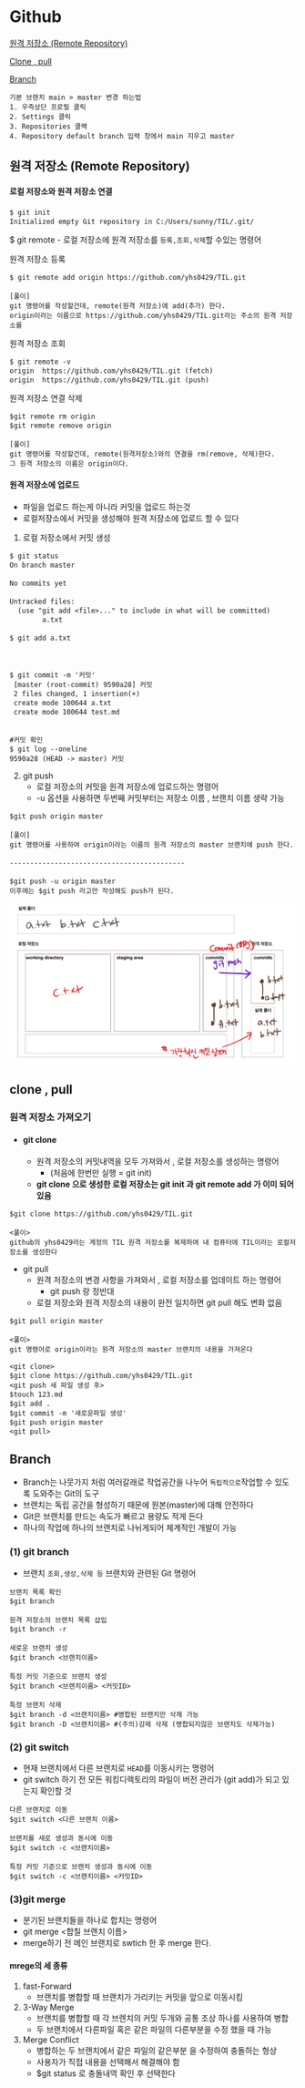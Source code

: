 # Github

[원격 저장소 (Remote Repository)](#원격-저장소-remote-repository)

[Clone , pull](#clone--pull)

[Branch](#branch)

```
기본 브랜치 main > master 변경 하는법
1. 우측상단 프로필 클릭
2. Settings 클릭
3. Repositories 클랙
4. Repository default branch 입력 창에서 main 지우고 master
```

## 원격 저장소 (Remote Repository)

#### 로컬 저장소와 원격 저장소 연결

```
$ git init
Initialized empty Git repository in C:/Users/sunny/TIL/.git/
```

$ git remote - 로컬 저장소에 원격 저장소를 `등록,조회,삭제`할 수있는 명령어

원격 저장소 등록

```
$ git remote add origin https://github.com/yhs0429/TIL.git

[풀이]
git 명령어를 작성할건데, remote(원격 저장소)에 add(추가) 한다.
origin이라는 이름으로 https://github.com/yhs0429/TIL.git라는 주소의 원격 저장소를
```

원격 저장소 조회

```
$ git remote -v
origin  https://github.com/yhs0429/TIL.git (fetch)
origin  https://github.com/yhs0429/TIL.git (push)
```

원격 저장소 연결 삭제

```
$git remote rm origin
$git remote remove origin

[풀이]
git 명령어를 작성할건데, remote(원격저장소)와의 연결을 rm(remove, 삭제)한다.
그 원격 저장소의 이름은 origin이다.
```

#### 원격 저장소에 업로드

- 파일을 업로드 하는게 아니라 커밋을 업로드 하는것
- 로컬저장소에서 커밋을 생성해야 원격 저장소에 업로드 할 수 있다

1. 로컬 저장소에서 커밋 생성

```
$ git status
On branch master

No commits yet

Untracked files:
  (use "git add <file>..." to include in what will be committed)
        a.txt

$ git add a.txt



$ git commit -m '커밋'
 [master (root-commit) 9590a28] 커밋
 2 files changed, 1 insertion(+)
 create mode 100644 a.txt
 create mode 100644 test.md


#커밋 확인
$ git log --oneline
9590a28 (HEAD -> master) 커밋
```

2. git push
   - 로컬 저장소의 커밋을 원격 저장소에 업로드하는 명령어
   - -u 옵션을 사용하면 두번째 커밋부터는 저장소 이름 , 브랜치 이름 생략 가능

```
$git push origin master

[풀이]
git 명령어를 사용하여 origin이라는 이름의 원격 저장소의 master 브랜치에 push 한다.

-------------------------------------------

$git push -u origin master
이후에는 $git push 라고만 작성해도 push가 된다.
```

![git push](https://github.com/yhs0429/TIL/blob/master/png/git%20push.png)

## clone , pull

### 원격 저장소 가져오기

- #### git clone

  - 원격 저장소의 커밋내역을 모두 가져와서 , 로컬 저장소를 생성하는 명령어
    - (처음에 한번만 실행 = git init)
  - **git clone 으로 생성한 로컬 저장소는 git init 과 git remote add 가 이미 되어있음**

```
$git clone https://github.com/yhs0429/TIL.git

<풀이>
github의 yhs0429라는 계정의 TIL 원격 저장소를 복제하여 내 컴퓨터에 TIL이라는 로컬저장소를 생성한다
```

- git pull
  - 원격 저장소의 변경 사항을 가져와서 , 로컬 저장소를 업데이트 하는 명령어
    - git push 랑 정반대
  - 로컬 저장소와 원격 저장소의 내용이 완전 일치하면 git pull 해도 변화 없음

```
$git pull origin master

<풀이>
git 명령어로 origin이라는 원격 저장소의 master 브랜치의 내용을 가져온다
```

```
<git clone>
$git clone https://github.com/yhs0429/TIL.git
<git push 새 파일 생성 후>
$touch 123.md
$git add .
$git commit -m '새로운파일 생성'
$git push origin master
<git pull>
```

## Branch

- Branch는 나뭇가지 처럼 여러갈래로 작업공간을 나누어 `독립적으로`작업할 수 있도록 도와주는 Git의 도구
- 브랜치는 독립 공간을 형성하기 때문에 원본(master)에 대해 안전하다
- Git은 브랜치를 만드는 속도가 빠르고 용량도 적게 든다
- 하나의 작업에 하나의 브랜치로 나뉘게되어 체계적인 개발이 가능

### (1) git branch

- 브랜치 `조회,생성,삭제 등` 브랜치와 관련된 Git 명령어

```
브랜치 목록 확인
$git branch

원격 저장소의 브랜치 목록 삽입
$git branch -r

새로운 브랜치 생성
$git branch <브랜치이름>

특정 커밋 기준으로 브랜치 생성
$git branch <브랜치이름> <커밋ID>

특정 브랜치 삭제
$git branch -d <브랜치이름> #병합된 브랜치만 삭제 가능
$git branch -D <브랜치이름> #(주의)강제 삭제 (병합되지않은 브랜치도 삭제가능)
```

### (2) git switch

- 현재 브랜치에서 다른 브랜치로 `HEAD`를 이동시키는 명령어
- git switch 하기 전 모든 워킹디렉토리의 파일이 버전 관리가 (git add)가 되고 있는지 확인할 것

```
다른 브랜치로 이동
$git switch <다른 브랜치 이름>

브랜치를 새로 생성과 동시에 이동
$git switch -c <브랜치이름>

특정 커밋 기준으로 브랜치 생성과 동시에 이동
$git switch -c <브랜치이름> <커밋ID>
```

### (3)git merge

- 분기된 브랜치들을 하나로 합치는 명령어
- git merge <합칠 브랜치 이름>
- merge하기 전 메인 브랜치로 swtich 한 후 merge 한다.

#### mrege의 세 종류

1. fast-Forward
   - 브랜치를 병합할 때 브랜치가 가리키는 커밋을 앞으로 이동시킴
2. 3-Way Merge
   - 브랜치를 병합할 때 각 브렌치의 커밋 두개와 공통 조상 하나를 사용하여 병합
   - 두 브랜치에서 다른파일 혹은 같은 파일의 다른부분을 수정 했을 때 가능
3. Merge Conflict
   - 병합하는 두 브랜치에서 같은 파일의 같은부분 을 수정하여 충돌하는 형상
   - 사용자가 직접 내용을 선택해서 해결해야 함
   - $git status 로 충돌내역 확인 후 선택한다
